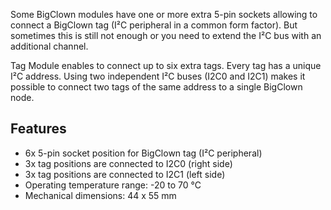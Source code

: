 Some BigClown modules have one or more extra 5-pin sockets allowing to connect a BigClown tag (I²C peripheral in a common form factor). But sometimes this is still not enough or you need to extend the I²C bus with an additional channel.

Tag Module enables to connect up to six extra tags. Every tag has a unique I²C address. Using two independent I²C buses (I2C0 and I2C1) makes it possible to connect two tags of the same address to a single BigClown node.

## Features

* 6x 5-pin socket position for BigClown tag (I²C peripheral)
* 3x tag positions are connected to I2C0 (right side)
* 3x tag positions are connected to I2C1 (left side)
* Operating temperature range: -20 to 70 °C
* Mechanical dimensions: 44 x 55 mm
